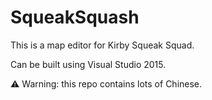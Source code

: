 SqueakSquash
============

This is a map editor for Kirby Squeak Squad.

Can be built using Visual Studio 2015.

 :warning: Warning: this repo contains lots of Chinese.

